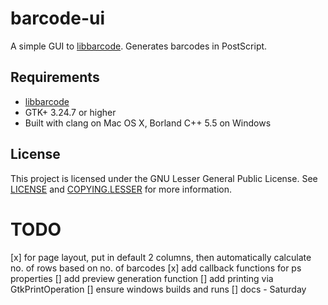 # barcode-ui
A simple GUI to [libbarcode](https://github.com/eschutz/libbarcode.git). Generates barcodes in PostScript.

## Requirements
- [libbarcode](https://github.com/eschutz/libbarcode.git)
- GTK+ 3.24.7 or higher
- Built with clang on Mac OS X, Borland C++ 5.5 on Windows

## License
This project is licensed under the GNU Lesser General Public License. See [LICENSE](../blob/master/LICENSE) and [COPYING.LESSER](../blob/master/COPYING.LESSER) for more information.

# TODO
[x] for page layout, put in default 2 columns, then automatically calculate no. of rows based on no. of barcodes
[x] add callback functions for ps properties
[] add preview generation function
[] add printing via GtkPrintOperation
[] ensure windows builds and runs
[] docs - Saturday
